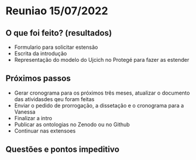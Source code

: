 # Reuniao 15/07/2022

## O que foi feito? (resultados)
- Formulario para solicitar estensão
- Escrita da introdução
- Representação do modelo do Ujcich no Protegé para fazer as estender

## Próximos passos
- Gerar cronograma para os próximos três meses, atualizar o documento das atividasdes qeu foram feitas
- Enviar o pedido de prorrogação, a dissetação e o cronograma para a Vanessa
- Finalizar a intro
- Publicar as ontologias no Zenodo ou no Github
- Continuar nas extensoes

## Questões e pontos impeditivo
